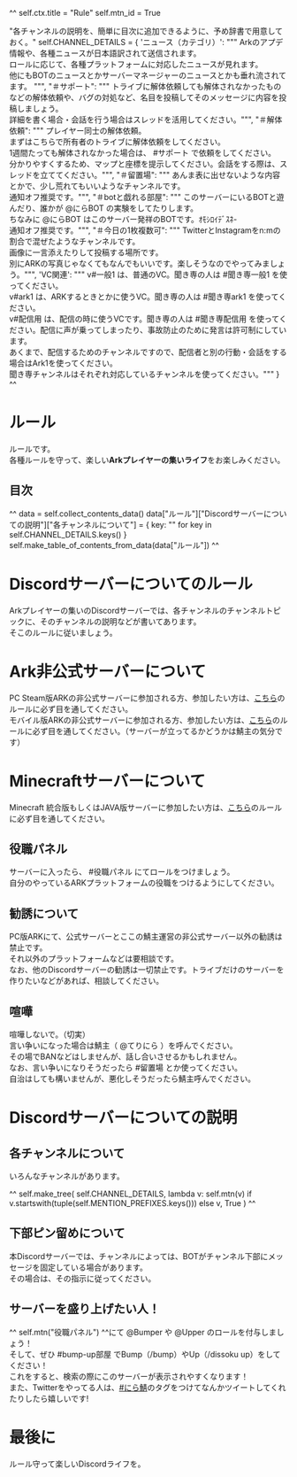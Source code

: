 ^^
self.ctx.title = "Rule"
self.mtn_id = True

"各チャンネルの説明を、簡単に目次に追加できるように、予め辞書で用意しておく。"
self.CHANNEL_DETAILS = {
    'ニュース（カテゴリ）': """
    Arkのアプデ情報や、各種ニュースが日本語訳されて送信されます。  
    ロールに応じて、各種プラットフォームに対応したニュースが見れます。  
    他にもBOTのニュースとかサーバーマネージャーのニュースとかも垂れ流されてます。
    """,
    "＃サポート": """
        トライブに解体依頼しても解体されなかったものなどの解体依頼や、バグの対処など、名目を投稿してそのメッセージに内容を投稿しましょう。  
        詳細を書く場合・会話を行う場合はスレッドを活用してください。""",
    "＃解体依頼": """
        プレイヤー同士の解体依頼。  
        まずはこちらで所有者のトライブに解体依頼をしてください。  
        1週間たっても解体されなかった場合は、 #サポート で依頼をしてください。  
        分かりやすくするため、マップと座標を提示してください。会話をする際は、スレッドを立ててください。""",
    "＃留置場": """
        あんま表に出せないような内容とかで、少し荒れてもいいようなチャンネルです。  
        通知オフ推奨です。""",
    "＃botと戯れる部屋": """
        このサーバーにいるBOTと遊んだり、誰かが @にらBOT の実験をしてたりします。  
        ちなみに @にらBOT はこのサーバー発祥のBOTです。ｵﾓｼﾛｲﾃﾞｽﾈ-  
        通知オフ推奨です。""",
    "＃今日の1枚複数可": """
        TwitterとInstagramをn:mの割合で混ぜたようなチャンネルです。  
        画像に一言添えたりして投稿する場所です。  
        別にARKの写真じゃなくてもなんでもいいです。楽しそうなのでやってみましょう。""",
    'VC関連': """
         v#一般1 は、普通のVC。聞き専の人は #聞き専一般1 を使ってください。  
         v#ark1 は、ARKするときとかに使うVC。聞き専の人は #聞き専ark1 を使ってください。  
         v#配信用 は、配信の時に使うVCです。聞き専の人は #聞き専配信用 を使ってください。配信に声が乗ってしまったり、事故防止のために発言は許可制にしています。  
        あくまで、配信するためのチャンネルですので、配信者と別の行動・会話をする場合はArk1を使ってください。  
        聞き専チャンネルはそれぞれ対応しているチャンネルを使ってください。"""
}
^^

# ルール
ルールです。  
各種ルールを守って、楽しい**Arkプレイヤーの集いライフ**をお楽しみください。

## 目次
^^
data = self.collect_contents_data()
data["ルール"]["Discordサーバーについての説明"]["各チャンネルについて"] = {
    key: "" for key in self.CHANNEL_DETAILS.keys()
}
self.make_table_of_contents_from_data(data["ルール"])
^^

# Discordサーバーについてのルール
Arkプレイヤーの集いのDiscordサーバーでは、各チャンネルのチャンネルトピックに、そのチャンネルの説明などが書いてあります。  
そこのルールに従いましょう。  

# Ark非公式サーバーについて
PC Steam版ARKの非公式サーバーに参加される方、参加したい方は、[こちら](/rule/dedicated_pc.html)のルールに必ず目を通してください。  
モバイル版ARKの非公式サーバーに参加される方、参加したい方は、[こちら](/rule/dedicated_mb.html)のルールに必ず目を通してください。（サーバーが立ってるかどうかは鯖主の気分です）  

# Minecraftサーバーについて
Minecraft 統合版もしくはJAVA版サーバーに参加したい方は、[こちら](/rule/dedicated_minecraft.html)のルールに必ず目を通してください。  

## 役職パネル
サーバーに入ったら、 #役職パネル にてロールをつけましょう。  
自分のやっているARKプラットフォームの役職をつけるようにしてください。

## 勧誘について
PC版ARKにて、公式サーバーとここの鯖主運営の非公式サーバー以外の勧誘は禁止です。  
それ以外のプラットフォームなどは要相談です。  
なお、他のDiscordサーバーの勧誘は一切禁止です。トライブだけのサーバーを作りたいなどがあれば、相談してください。

## 喧嘩
喧嘩しないで。（切実）  
言い争いになった場合は鯖主（ @てりにら ）を呼んでください。  
その場でBANなどはしませんが、話し合いさせるかもしれません。  
なお、言い争いになりそうだったら #留置場 とか使ってください。  
自治はしても構いませんが、悪化しそうだったら鯖主呼んでください。

# Discordサーバーについての説明
## 各チャンネルについて
いろんなチャンネルがあります。  

^^
self.make_tree(
    self.CHANNEL_DETAILS, lambda v: self.mtn(v)
        if v.startswith(tuple(self.MENTION_PREFIXES.keys()))
        else v, True
)
^^

## 下部ピン留めについて
本Discordサーバーでは、チャンネルによっては、BOTがチャンネル下部にメッセージを固定している場合があります。  
その場合は、その指示に従ってください。

## サーバーを盛り上げたい人！
^^ self.mtn("役職パネル") ^^にて @Bumper や @Upper のロールを付与しましょう！  
そして、ぜひ #bump-up部屋 でBump（/bump）やUp（/dissoku up）をしてください！  
これをすると、検索の際にこのサーバーが表示されやすくなります！  
また、Twitterをやってる人は、[#にら鯖](https://twitter.com/search?q=%2523%E3%81%AB%E3%82%89%E9%AF%96)のタグをつけてなんかツイートしてくれたりしたら嬉しいです!

# 最後に
ルール守って楽しいDiscordライフを。
